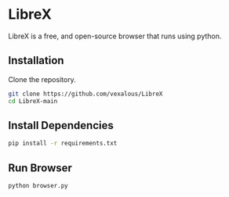 # LibreX

LibreX is a free, and open-source browser that runs using python.

## Installation

Clone the repository.

```bash
git clone https://github.com/vexalous/LibreX
cd LibreX-main
```

## Install Dependencies

```bash
pip install -r requirements.txt
```

## Run Browser

```bash
python browser.py
```
